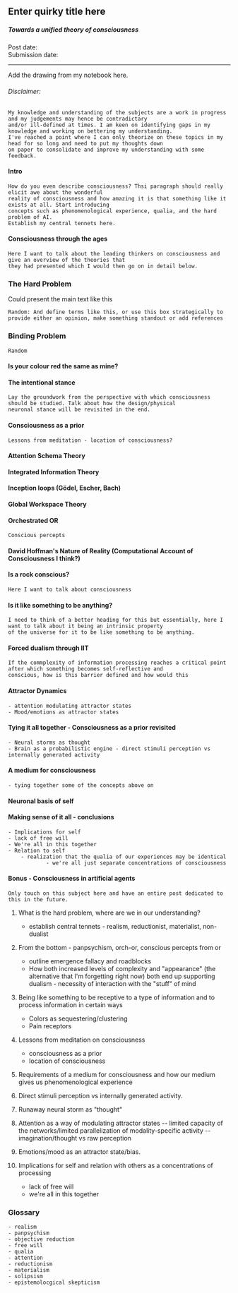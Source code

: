 ## Enter quirky title here

##### Towards a unified theory of consciousness

Post date:
<br>
Submission date:

---

Add the drawing from my notebook here.

###### Disclaimer:
    My knowledge and understanding of the subjects are a work in progress and my judgements may hence be contradictary
    and/or ill-defined at times. I am keen on identifying gaps in my knowledge and working on bettering my understanding. 
    I've reached a point where I can only theorize on these topics in my head for so long and need to put my thoughts down
    on paper to consolidate and improve my understanding with some feedback.  

#### Intro
    How do you even describe consciousness? Thsi paragraph should really elicit awe about the wonderful
    reality of consciousness and how amazing it is that something like it exists at all. Start introducing
    concepts such as phenomenological experience, qualia, and the hard problem of AI. 
    Establish my central tennets here. 
    
    
#### Consciousness through the ages
    Here I want to talk about the leading thinkers on consciousness and give an overview of the theories that 
    they had presented which I would then go on in detail below.
    
### The Hard Problem
Could present the main text like this
    
    Random: And define terms like this, or use this box strategically to provide either an opinion, make something standout or add references


### Binding Problem
    Random

#### Is your colour red the same as mine?


#### The intentional stance
    Lay the groundwork from the perspective with which consciousness should be studied. Talk about how the design/physical
    neuronal stance will be revisited in the end. 


#### Consciousness as a prior
    Lessons from meditation - location of consciousness?


#### Attention Schema Theory


#### Integrated Information Theory


#### Inception loops (Gödel, Escher, Bach)


#### Global Workspace Theory


#### Orchestrated OR
    Conscious percepts


#### David Hoffman's Nature of Reality (Computational Account of Consciousness I think?)


#### Is a rock conscious?
    Here I want to talk about consciousness 
    
#### Is it like something to be anything?
    I need to think of a better heading for this but essentially, here I want to talk about it being an intrinsic property
    of the universe for it to be like something to be anything.
    
#### Forced dualism through IIT
    If the commplexity of information processing reaches a critical point after which something becomes self-reflective and 
    conscious, how is this barrier defined and how would this 
    
#### Attractor Dynamics
    - attention modulating attractor states
    - Mood/emotions as attractor states
    
#### Tying it all together - Consciousness as a prior revisited
    - Neural storms as thought
    - Brain as a probabilistic engine - direct stimuli perception vs internally generated activity

#### A medium for consciousness 
    - tying together some of the concepts above on 
 
    
#### Neuronal basis of self
    
    
#### Making sense of it all - conclusions
    - Implications for self
    - lack of free will
    - We're all in this together
    - Relation to self
        - realization that the qualia of our experiences may be identical
                - we're all just separate concentrations of consciousness
    
#### Bonus - Consciousness in artificial agents
    Only touch on this subject here and have an entire post dedicated to this in the future. 
    


1. What is the hard problem, where are we in our understanding?
    - establish central tennets - realism, reductionist, materialist, non-dualist

2. From the bottom - panpsychism, orch-or, conscious percepts from or
    - outline emergence fallacy and roadblocks
    - How both increased levels of complexity and "appearance" (the alternative that I'm forgetting right now) both end up supporting dualism - necessity of interaction with the "stuff" of mind

3. Being like something to be receptive to a type of information and to process information in certain ways
    - Colors as sequestering/clustering
    - Pain receptors

4. Lessons from meditation on consciousness
    - consciousness as a prior
    - location of consciousness

5. Requirements of a medium for consciousness and how our medium gives us phenomenological experience

6. Direct stimuli perception vs internally generated activity.

7. Runaway neural storm as "thought"

8. Attention as a way of modulating attractor states -- limited capacity of the networks/limited parallelization of modality-specific activity -- imagination/thought vs raw perception

9. Emotions/mood as an attractor state/bias.

10. Implications for self and relation with others as a concentrations of processing
    - lack of free will
    - we're all in this together

### Glossary
    - realism
    - panpsychism
    - objective reduction
    - free will
    - qualia
    - attention
    - reductionism
    - materialism
    - solipsism
    - epistemolocgical skepticism
    